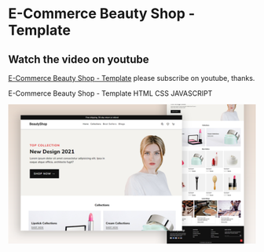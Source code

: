 # E-Commerce Beauty Shop - Template

## Watch the video on youtube

[E-Commerce Beauty Shop - Template](https://youtu.be/nzY-o1_l9hg)
please subscribe on youtube, thanks.

E-Commerce Beauty Shop - Template HTML CSS JAVASCRIPT

![E-Commerce Beauty Shop - Template](/preview.png)
